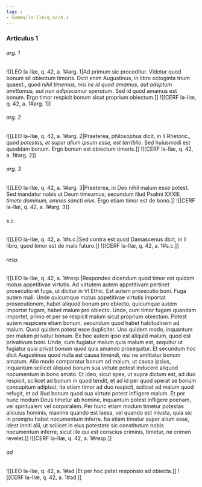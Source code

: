 ```yaml
---
tags : 
- Summa/Ia-IIæ/q.42/a.1
---
```


### Articulus 1

###### arg. 1
![[LEO Ia-IIæ, q. 42, a. 1#arg. 1|Ad primum sic proceditur. Videtur quod bonum sit obiectum timoris. Dicit enim Augustinus, in libro octoginta trium quaest., quod *nihil timemus, nisi ne id quod amamus, aut adeptum amittamus, aut non adipiscamur speratum*. Sed id quod amamus est bonum. Ergo timor respicit bonum sicut proprium obiectum.]]
![[CERF Ia-IIæ, q. 42, a. 1#arg. 1]]

###### arg. 2
![[LEO Ia-IIæ, q. 42, a. 1#arg. 2|Praeterea, philosophus dicit, in II Rhetoric., quod *potestas, et super alium ipsum esse, est terribile*. Sed huiusmodi est quoddam bonum. Ergo bonum est obiectum timoris.]]
![[CERF Ia-IIæ, q. 42, a. 1#arg. 2]]

###### arg. 3
![[LEO Ia-IIæ, q. 42, a. 1#arg. 3|Praeterea, in Deo nihil malum esse potest. Sed mandatur nobis ut Deum timeamus; secundum illud Psalmi XXXIII, *timete dominum, omnes sancti eius*. Ergo etiam timor est de bono.]]
![[CERF Ia-IIæ, q. 42, a. 1#arg. 3]]

###### s.c.
![[LEO Ia-IIæ, q. 42, a. 1#s.c.|Sed contra est quod Damascenus dicit, in II libro, quod timor est de malo futuro.]]
![[CERF Ia-IIæ, q. 42, a. 1#s.c.]]

###### resp.
![[LEO Ia-IIæ, q. 42, a. 1#resp.|Respondeo dicendum quod timor est quidam motus appetitivae virtutis. Ad virtutem autem appetitivam pertinet prosecutio et fuga, ut dicitur in VI Ethic. Est autem prosecutio boni. Fuga autem mali. Unde quicumque motus appetitivae virtutis importat prosecutionem, habet aliquod bonum pro obiecto, quicumque autem importat fugam, habet malum pro obiecto. Unde, cum timor fugam quandam importet, primo et per se respicit malum sicut proprium obiectum. Potest autem respicere etiam bonum, secundum quod habet habitudinem ad malum. Quod quidem potest esse dupliciter. Uno quidem modo, inquantum per malum privatur bonum. Ex hoc autem ipso est aliquid malum, quod est privativum boni. Unde, cum fugiatur malum quia malum est, sequitur ut fugiatur quia privat bonum quod quis amando prosequitur. Et secundum hoc dicit Augustinus quod nulla est causa timendi, nisi ne amittatur bonum amatum. Alio modo comparatur bonum ad malum, ut causa ipsius, inquantum scilicet aliquod bonum sua virtute potest inducere aliquod nocumentum in bono amato. Et ideo, sicut spes, ut supra dictum est, ad duo respicit, scilicet ad bonum in quod tendit, et ad id per quod sperat se bonum concupitum adipisci; ita etiam timor ad duo respicit, scilicet ad malum quod refugit, et ad illud bonum quod sua virtute potest infligere malum. Et per hunc modum Deus timetur ab homine, inquantum potest infligere poenam, vel spiritualem vel corporalem. Per hunc etiam modum timetur potestas alicuius hominis, maxime quando est laesa, vel quando est iniusta, quia sic in promptu habet nocumentum inferre. Ita etiam timetur super alium esse, idest inniti alii, ut scilicet in eius potestate sic constitutum nobis nocumentum inferre, sicut ille qui est conscius criminis, timetur, ne crimen revelet.]]
![[CERF Ia-IIæ, q. 42, a. 1#resp.]]

###### ad 
![[LEO Ia-IIæ, q. 42, a. 1#ad |Et per hoc patet responsio ad obiecta.]]
![[CERF Ia-IIæ, q. 42, a. 1#ad ]]

